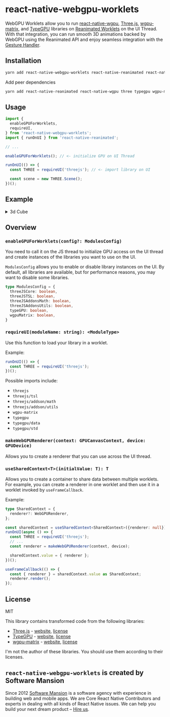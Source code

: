 # react-native-webgpu-worklets

WebGPU Worklets allow you to run [react-native-wgpu](https://github.com/wcandillon/react-native-webgpu), [Three.js](https://threejs.org/), [wgpu-matrix](https://wgpu-matrix.org/), and [TypeGPU](https://docs.swmansion.com/TypeGPU/) libraries on [Reanimated Worklets](https://docs.swmansion.com/react-native-reanimated/) on the UI Thread. With that integration, you can run smooth 3D animations backed by WebGPU using the Reanimated API and enjoy seamless integration with the [Gesture Handler](https://docs.swmansion.com/react-native-gesture-handler/).

## Installation

```sh
yarn add react-native-webgpu-worklets react-native-reanimated react-native-wgpu three typegpu wgpu-matrix
```

Add peer dependencies

```sh
yarn add react-native-reanimated react-native-wgpu three typegpu wgpu-matrix
```

## Usage

```js
import { 
  enableGPUForWorklets, 
  requireUI,
} from 'react-native-webgpu-worklets';
import { runOnUI } from 'react-native-reanimated';

// ...

enableGPUForWorklets(); // <- initialize GPU on UI Thread

runOnUI(() => {
  const THREE = requireUI('threejs'); // <- import library on UI

  const scene = new THREE.Scene();
})();
```

## Example

<details>
<summary>3d Cube</summary>

```ts
import { enableGPUForWorklets, requireUI, makeWebGPURenderer, useSharedContext } from 'react-native-webgpu-worklets';
import { runOnUI, useFrameCallback, useSharedValue } from 'react-native-reanimated';

import { Canvas, type RNCanvasContext, useCanvasEffect } from "react-native-wgpu";
import { PerspectiveCamera, Scene, Mesh } from 'three';
import { Gesture, GestureDetector, GestureHandlerRootView } from 'react-native-gesture-handler';
import type { WebGPURenderer } from 'three/webgpu';


type SharedContext = {
  context: RNCanvasContext,
  camera: PerspectiveCamera,
  scene: Scene,
  mesh: Mesh,
  renderer: WebGPURenderer,
};

export default function CubeExample() {
  const sharedContext = useSharedContext<SharedContext | {}>({});

  const ref = useCanvasEffect(async () => {
    enableGPUForWorklets(); 
    const context = ref.current!.getContext("webgpu")!;
    const adapter = await navigator.gpu.requestAdapter();
    const device = await adapter?.requestDevice();
    
    runOnUI(async () => {
      const THREE = requireUI('threejs');
      
      const { width, height } = context.canvas as unknown as { width: number, height: number };
      
      const camera = new THREE.PerspectiveCamera(70, width / height, 0.01, 10);
      camera.position.z = 1;
      
      const scene = new THREE.Scene();
      const geometry = new THREE.BoxGeometry(0.2, 0.2, 0.2);
      const material = new THREE.MeshNormalMaterial();
      const mesh = new THREE.Mesh(geometry, material);
      scene.add(mesh);
      const renderer = makeWebGPURenderer(context, device);
      await renderer.init();
      renderer.render(scene, camera);
      context.present();

      sharedContext.value = { context, camera, scene, mesh, renderer };
    })();
  });

  const isGestureActive = useSharedValue(false);

  useFrameCallback(() => {
    if (isGestureActive.value) {
      return;
    }
    const { context, camera, scene, mesh, renderer } = sharedContext.value as SharedContext;
    if (!renderer || !renderer._initialized) {
      return;
    }
    
    mesh.rotation.x += 0.01;
    mesh.rotation.y += 0.01;
    mesh.rotation.z += 0.01;

    renderer.render(scene, camera);
    context.present();
  });

  const panGesture = Gesture.Pan()
    .onUpdate((e) => {
      isGestureActive.value = true;
      const { context, camera, scene, mesh, renderer } = sharedContext.value as SharedContext;
      mesh.rotation.x += e.translationY * 0.001;
      mesh.rotation.y += e.translationX * 0.001;

      renderer.render(scene, camera);
      context.present();
    })
    .onEnd((_e) => {
      isGestureActive.value = false;
    });

  return (
    <GestureHandlerRootView style={{ flex: 1 }}>
      <GestureDetector gesture={panGesture}>
        <Canvas ref={ref} style={{ flex: 1 }} />
      </GestureDetector>
    </GestureHandlerRootView>
  );
}

```

</details>

## Overview

### `enableGPUForWorklets(config?: ModulesConfig)`

You need to call it on the JS thread to initialize GPU access on the UI thread and create instances of the libraries you want to use on the UI.

`ModulesConfig` allows you to enable or disable library instances on the UI. By default, all libraries are available, but for performance reasons, you may want to disable some libraries.

```ts
type ModulesConfig = {
  threeJSCore: boolean,
  threeJSTSL: boolean,
  threeJSAddonsMath: boolean,
  threeJSAddonsUtils: boolean,
  typeGPU: boolean,
  wgpuMatrix: boolean,
}
```

### `requireUI(moduleName: string): <ModuleType>`

Use this function to load your library in a worklet.

Example:
```js
runOnUI(() => {
  const THREE = requireUI('threejs');
})();
```

Possible imports include:
- `threejs`
- `threejs/tsl`
- `threejs/addson/math`
- `threejs/addson/utils`
- `wgpu-matrix`
- `typegpu`
- `typegpu/data`
- `typegpu/std`

### `makeWebGPURenderer(context: GPUCanvasContext, device: GPUDevice)`

Allows you to create a renderer that you can use across the UI thread.

### `useSharedContext<T>(initialValue: T): T`

Allows you to create a container to share data between multiple worklets. For example, you can create a renderer in one worklet and then use it in a worklet invoked by `useFrameCallback`.

Example:
```ts
type SharedContext = {
  renderer?: WebGPURenderer,
};

const sharedContext = useSharedContext<SharedContext>({renderer: null});
runOnUI(async () => {
  const THREE = requireUI('threejs');
  // ...
  const renderer = makeWebGPURenderer(context, device);

  sharedContext.value = { renderer };
})();

useFrameCallback(() => {
  const { renderer } = sharedContext.value as SharedContext;
  renderer.render();
});
```

## License

MIT

This library contains transformed code from the following libraries:

- [Three.js](https://github.com/mrdoob/three.js/) - [website](https://threejs.org/), [license](https://github.com/mrdoob/three.js/blob/dev/LICENSE)
- [TypeGPU](https://github.com/software-mansion/TypeGPU) - [website](https://docs.swmansion.com/TypeGPU/), [license](https://github.com/software-mansion/TypeGPU/blob/main/LICENSE.md)
- [wgpu-matrix](https://github.com/greggman/wgpu-matrix) - [website](https://wgpu-matrix.org/), [license](https://github.com/greggman/wgpu-matrix/blob/main/LICENSE.md)

I'm not the author of these libraries. You should use them according to their licenses.

## `react-native-webgpu-worklets` is created by Software Mansion

Since 2012 [Software Mansion](https://swmansion.com) is a software agency with experience in building web and mobile apps. We are Core React Native Contributors and experts in dealing with all kinds of React Native issues. We can help you build your next dream product – [Hire us](https://swmansion.com/contact/projects?utm_source=reanimated&utm_medium=readme).